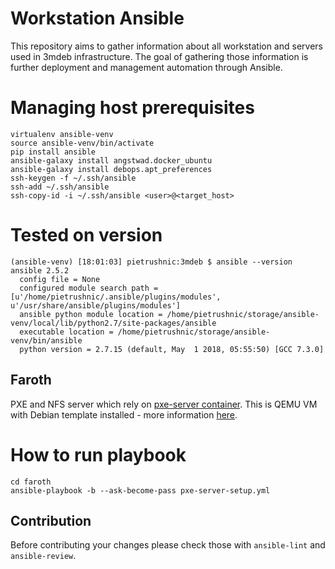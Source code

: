 Workstation Ansible
===================

This repository aims to gather information about all workstation and servers
used in 3mdeb infrastructure. The goal of gathering those information is
further deployment and management automation through Ansible.

# Managing host prerequisites

```
virtualenv ansible-venv
source ansible-venv/bin/activate
pip install ansible
ansible-galaxy install angstwad.docker_ubuntu
ansible-galaxy install debops.apt_preferences
ssh-keygen -f ~/.ssh/ansible
ssh-add ~/.ssh/ansible
ssh-copy-id -i ~/.ssh/ansible <user>@<target_host>
```

# Tested on version

```
(ansible-venv) [18:01:03] pietrushnic:3mdeb $ ansible --version
ansible 2.5.2
  config file = None
  configured module search path = [u'/home/pietrushnic/.ansible/plugins/modules', u'/usr/share/ansible/plugins/modules']
  ansible python module location = /home/pietrushnic/storage/ansible-venv/local/lib/python2.7/site-packages/ansible
  executable location = /home/pietrushnic/storage/ansible-venv/bin/ansible
  python version = 2.7.15 (default, May  1 2018, 05:55:50) [GCC 7.3.0]
```

Faroth
------

PXE and NFS server which rely on [pxe-server container](https://hub.docker.com/r/3mdeb/pxe-server/). This is QEMU VM
with Debian template installed - more information [here](https://github.com/3mdeb/pxe-server).

# How to run playbook

```shell
cd faroth
ansible-playbook -b --ask-become-pass pxe-server-setup.yml
```

Contribution
------------

Before contributing your changes please check those with `ansible-lint` and
`ansible-review`.

